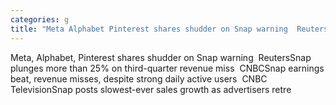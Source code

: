 ```yaml
---
categories: g
title: "Meta Alphabet Pinterest shares shudder on Snap warning  Reuters"
---
```

Meta, Alphabet, Pinterest shares shudder on Snap warning&nbsp;&nbsp;ReutersSnap plunges more than 25% on third-quarter revenue miss&nbsp;&nbsp;CNBCSnap earnings beat, revenue misses, despite strong daily active users&nbsp;&nbsp;CNBC TelevisionSnap posts slowest-ever sales growth as advertisers retre